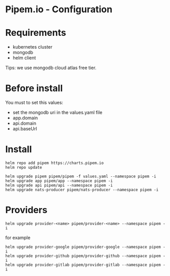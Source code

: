 # Pipem.io - Configuration

# Requirements

- kubernetes cluster
- mongodb
- helm client

Tips: we use mongodb cloud atlas free tier.

# Before install

You must to set this values:

- set the mongodb uri in the values.yaml file
- app.domain
- api.domain
- api.baseUrl

# Install

```
helm repo add pipem https://charts.pipem.io
helm repo update

helm upgrade pipem pipem/pipem -f values.yaml --namespace pipem -i
helm upgrade app pipem/app --namespace pipem -i
helm upgrade api pipem/api --namespace pipem -i
helm upgrade nats-producer pipem/nats-producer --namespace pipem -i

```

# Providers

```
helm upgrade provider-<name> pipem/provider-<name> --namespace pipem -i
```

for example

```
helm upgrade provider-google pipem/provider-google --namespace pipem -i
helm upgrade provider-github pipem/provider-github --namespace pipem -i
helm upgrade provider-gitlab pipem/provider-gitlab --namespace pipem -i
```
